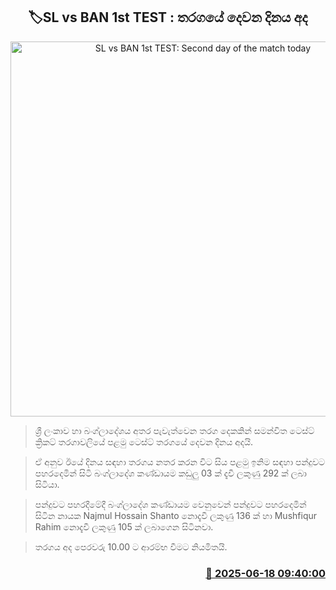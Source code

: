 <p align='center'><b><h2 align='center' title='SL vs BAN 1st TEST: Second day of the match today'>🏷SL vs BAN 1st TEST : තරගයේ දෙවන දිනය අද</h2></b></p>
<p align='center'><img src='https://helakuru.sgp1.cdn.digitaloceanspaces.com/esana/images/lib/sl-vs-ban-1st-test-new.jpg' width='600' alt='SL vs BAN 1st TEST: Second day of the match today'></p>

> ශ්‍රී ලංකාව හා බංග්ලාදේශය අතර පැවැත්වෙන තරග දෙකකින් සමන්විත ටෙස්ට් ක්‍රිකට් තරගාවලියේ පළමු ටෙස්ට් තරගයේ දෙවන දිනය අදයි.

> ඒ අනුව ඊයේ දිනය සඳහා තරගය නතර කරන විට සිය පළමු ඉනිම සඳහා පන්දුවට පහරදෙමින් සිටි බංග්ලාදේශ කණ්ඩායම කඩුලු 03 ක් දැවී ලකුණු 292 ක් ලබා සිටියා.

> පන්දුවට පහරදීමේදී බංග්ලාදේශ කණ්ඩායම වෙනුවෙන් පන්දුවට පහරදෙමින් සිටින නායක Najmul Hossain Shanto නොදැවී ලකුණු 136 ක් හා Mushfiqur Rahim නොදැවී ලකුණු 105 ක් ලබාගෙන සිටිනවා.

> තරගය අද පෙරවරු 10.00 ට ආරම්භ වීමට නියමිතයි.



<h3 align='right'><a href='https://www.helakuru.lk/esana/p/111113/'>📅 2025-06-18 09:40:00</a></h3>
